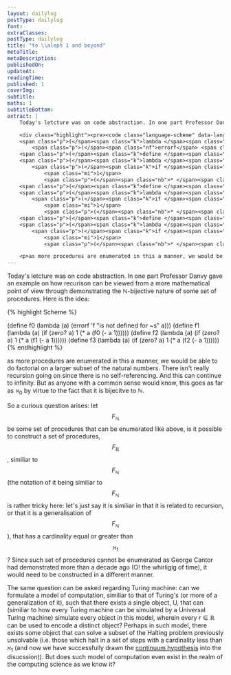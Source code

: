 ```yaml
---
layout: dailylog
postType: dailylog
font: 
extraClasses: 
postType: dailylog
title: "to \\aleph 1 and beyond"
metaTitle:
metaDescription: 
publishedOn: 
updateAt: 
readingTime: 
published: 1
coverImg: 
subtitle:
maths: 1
subtitleBottom:
extract: |
    Today's letcture was on code abstraction. In one part Professor Danvy gave an example on how recurison can be viewed from a more mathematical point of view through demonstrating the <span class="MathJax" id="MathJax-Element-1-Frame"><nobr><span class="math" id="MathJax-Span-1" role="math" style="width: 0.911em; display: inline-block;"><span style="display: inline-block; position: relative; width: 0.751em; height: 0px; font-size: 117%;"><span style="position: absolute; clip: rect(1.765em 1000em 2.727em -999.997em); top: -2.561em; left: 0.003em;"><span class="mrow" id="MathJax-Span-2"><span class="texatom" id="MathJax-Span-3"><span class="mrow" id="MathJax-Span-4"><span class="mi" id="MathJax-Span-5" style="font-family: STIXGeneral-Regular;">ℕ</span></span></span></span><span style="display: inline-block; width: 0px; height: 2.567em;"></span></span></span><span style="border-left-width: 0.003em; border-left-style: solid; display: inline-block; overflow: hidden; width: 0px; height: 0.878em; vertical-align: -0.059em;"></span></span></nobr></span>-bijective nature of some set of procedures. Here is the idea:

    <div class="highlight"><pre><code class="language-scheme" data-lang="scheme"><span class="p">(</span><span class="k">define </span><span class="nv">f0</span>
    <span class="p">(</span><span class="k">lambda </span><span class="p">(</span><span class="nf">a</span><span class="p">)</span>
        <span class="p">(</span><span class="nf">errorf</span> <span class="ss">'f</span> <span class="s">"is not defined for ~s"</span> <span class="nv">a</span><span class="p">)))</span>
    <span class="p">(</span><span class="k">define </span><span class="nv">f1</span>
    <span class="p">(</span><span class="k">lambda </span><span class="p">(</span><span class="nf">a</span><span class="p">)</span>
        <span class="p">(</span><span class="k">if </span><span class="p">(</span><span class="nb">zero? </span><span class="nv">a</span><span class="p">)</span>
            <span class="mi">1</span>
            <span class="p">(</span><span class="nb">* </span><span class="nv">a</span> <span class="p">(</span><span class="nf">f0</span> <span class="p">(</span><span class="nb">- </span><span class="nv">a</span> <span class="mi">1</span><span class="p">))))))</span>
    <span class="p">(</span><span class="k">define </span><span class="nv">f2</span>
    <span class="p">(</span><span class="k">lambda </span><span class="p">(</span><span class="nf">a</span><span class="p">)</span>
        <span class="p">(</span><span class="k">if </span><span class="p">(</span><span class="nb">zero? </span><span class="nv">a</span><span class="p">)</span>
            <span class="mi">1</span>
            <span class="p">(</span><span class="nb">* </span><span class="nv">a</span> <span class="p">(</span><span class="nf">f1</span> <span class="p">(</span><span class="nb">- </span><span class="nv">a</span> <span class="mi">1</span><span class="p">))))))</span>
    <span class="p">(</span><span class="k">define </span><span class="nv">f3</span>
    <span class="p">(</span><span class="k">lambda </span><span class="p">(</span><span class="nf">a</span><span class="p">)</span>
        <span class="p">(</span><span class="k">if </span><span class="p">(</span><span class="nb">zero? </span><span class="nv">a</span><span class="p">)</span>
            <span class="mi">1</span>
            <span class="p">(</span><span class="nb">* </span><span class="nv">a</span> <span class="p">(</span><span class="nf">f2</span> <span class="p">(</span><span class="nb">- </span><span class="nv">a</span> <span class="mi">1</span><span class="p">))))))</span></code></pre></div>

    <p>as more procedures are enumerated in this a manner, we would be able to do factorial on a bigger subset of the natural numbers. There isn’t really recursion going on since there is no self-referencing. And this can continue to infinity. But as anyone with a common sense would know, this goes as far as <span class="MathJax_Preview" style="color: inherit;"></span><span class="MathJax" id="MathJax-Element-2-Frame"><nobr><span class="math" id="MathJax-Span-6" role="math" style="width: 1.392em; display: inline-block;"><span style="display: inline-block; position: relative; width: 1.178em; height: 0px; font-size: 117%;"><span style="position: absolute; clip: rect(1.338em 1000em 2.513em -999.997em); top: -2.188em; left: 0.003em;"><span class="mrow" id="MathJax-Span-7"><span class="msubsup" id="MathJax-Span-8"><span style="display: inline-block; position: relative; width: 1.124em; height: 0px;"><span style="position: absolute; clip: rect(3.154em 1000em 4.169em -999.997em); top: -4.004em; left: 0.003em;"><span class="mi" id="MathJax-Span-9" style="font-family: STIXGeneral-Regular;">ℵ</span><span style="display: inline-block; width: 0px; height: 4.009em;"></span></span><span style="position: absolute; top: -3.843em; left: 0.697em;"><span class="mn" id="MathJax-Span-10" style="font-size: 70.7%; font-family: STIXGeneral-Regular;">0</span><span style="display: inline-block; width: 0px; height: 4.009em;"></span></span></span></span></span><span style="display: inline-block; width: 0px; height: 2.193em;"></span></span></span><span style="border-left-width: 0.003em; border-left-style: solid; display: inline-block; overflow: hidden; width: 0px; height: 1.128em; vertical-align: -0.247em;"></span></span></nobr></span><script type="math/tex" id="MathJax-Element-2">\aleph_0</script> by virtue to the fact that it is bijecitve to <span class="MathJax_Preview" style="color: inherit;"></span><span class="MathJax" id="MathJax-Element-3-Frame"><nobr><span class="math" id="MathJax-Span-11" role="math" style="width: 0.911em; display: inline-block;"><span style="display: inline-block; position: relative; width: 0.751em; height: 0px; font-size: 117%;"><span style="position: absolute; clip: rect(1.765em 1000em 2.727em -999.997em); top: -2.561em; left: 0.003em;"><span class="mrow" id="MathJax-Span-12"><span class="texatom" id="MathJax-Span-13"><span class="mrow" id="MathJax-Span-14"><span class="mi" id="MathJax-Span-15" style="font-family: STIXGeneral-Regular;">ℕ</span></span></span></span><span style="display: inline-block; width: 0px; height: 2.567em;"></span></span></span><span style="border-left-width: 0.003em; border-left-style: solid; display: inline-block; overflow: hidden; width: 0px; height: 0.878em; vertical-align: -0.059em;"></span></span></nobr></span><script type="math/tex" id="MathJax-Element-3">\mathbb{N}</script>.</p>
---
```


Today's letcture was on code abstraction. In one part Professor Danvy gave an example on how recurison can be viewed from a more mathematical point of view through demonstrating the $\mathbb{N}$-bijective nature of some set of procedures. Here is the idea:

{% highlight Scheme %}

(define f0
    (lambda (a)
        (errorf 'f "is not defined for ~s" a)))
(define f1
    (lambda (a)
        (if (zero? a)
            1
            (* a (f0 (- a 1))))))
(define f2
    (lambda (a)
        (if (zero? a)
            1
            (* a (f1 (- a 1))))))
(define f3
    (lambda (a)
        (if (zero? a)
            1
            (* a (f2 (- a 1))))))
{% endhighlight %}

as more procedures are enumerated in this a manner, we would be able to do factorial on a larger subset of the natural numbers. There isn't really recursion going on since there is no self-referencing. And this can continue to infinity. But as anyone with a common sense would know, this goes as far as $\aleph_0$ by virtue to the fact that it is bijecitve to $\mathbb{N}$.

So a curious question arises: let $$F_{\mathbb{N}}$$ be some set of procedures that can be enumerated like above, is it possible to construct a set of procedures, $$F_{\mathbb{R}}$$, similiar to $$F_{\mathbb{N}}$$ (the notation of it being similiar to $$F_{\mathbb{N}}$$ is rather tricky here: let's just say it is similiar in that it is related to recursion, or that it is a generalisation of $$F_{\mathbb{N}}$$), that has a cardinality equal or greater than $$\aleph_1$$? Since such set of procedures cannot be enumerated as George Cantor had demonstrated more than a decade ago (O! the whirligig of time), it would need to be constructed in a different manner.

The same question can be asked regarding Turing machine: can we formulate a model of computation, similiar to that of Turing's (or more of a generalization of it), such that there exists a single object, U, that can (similiar to how every Turing machine can be simulated by a Universal Turing machine) simulate every object in this model, wherein every $r \in \mathbb{R}$ can be used to encode a distinct object? Perhaps in such model, there exists some object that can solve a subset of the Halting problem previously unsolvable (i.e. those which halt in a set of steps with a cardinality less than $\aleph_1$ (and now we have successfully drawn the [continuum hypothesis](http://plato.stanford.edu/entries/continuum-hypothesis/) into the disucssion)). But does such model of computation even exist in the realm of the computing science as we know it? 


